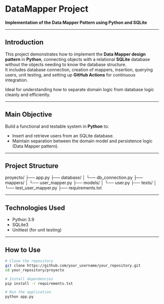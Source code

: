 # DataMapper Project

**Implementation of the Data Mapper Pattern using Python and SQLite**

---

## Introduction

This project demonstrates how to implement the **Data Mapper design pattern** in **Python**, connecting objects with a relational **SQLite** database without the objects needing to know the database structure.  
It includes database connection, creation of mappers, insertion, querying users, unit testing, and setting up **GitHub Actions** for continuous integration.

Ideal for understanding how to separate domain logic from database logic cleanly and efficiently.

---


## Main Objective

Build a functional and testable system in **Python** to:

- Insert and retrieve users from an SQLite database.
- Maintain separation between the domain model and persistence logic (Data Mapper pattern).
  
---

## Project Structure
proyecto/ ├── app.py ├── database/ │ └── db_connection.py ├── mappers/ │ └── user_mapper.py ├── models/ │ └── user.py ├── tests/ │ └── test_user_mapper.py ├── requirements.txt


---

## Technologies Used

- Python 3.9
- SQLite3
- Unittest (for unit testing)

---

## How to Use

```bash
# Clone the repository
git clone https://github.com/your_username/your_repository.git
cd your_repository/proyecto

# Install dependencies
pip install -r requirements.txt

# Run the application
python app.py
